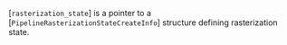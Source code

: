 [`rasterization_state`] is a pointer to a
[`PipelineRasterizationStateCreateInfo`] structure defining
rasterization state.